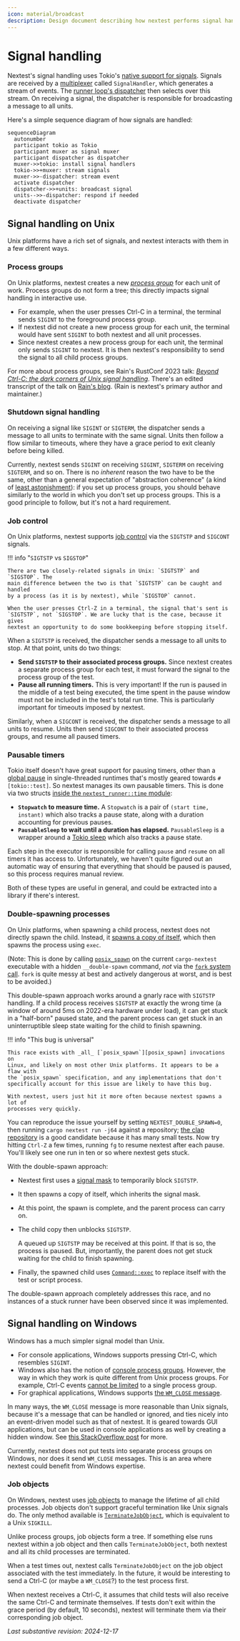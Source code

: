 ```yaml
---
icon: material/broadcast
description: Design document describing how nextest performs signal handling
---
```


# Signal handling

Nextest's signal handling uses Tokio's [native support for signals]. Signals are
received by a [multiplexer] called `SignalHandler`, which generates a stream of
events. The [runner loop's dispatcher] then selects over this stream. On receiving a signal, the
dispatcher is responsible for broadcasting a message to all units.

[native support for signals]: https://docs.rs/tokio/latest/tokio/signal/index.html
[multiplexer]: https://docs.rs/nextest-runner/latest/nextest_runner/signal/index.html
[runner loop's dispatcher]: runner-loop.md#dispatcher

Here's a simple sequence diagram of how signals are handled:

``` mermaid
sequenceDiagram
  autonumber
  participant tokio as Tokio
  participant muxer as signal muxer
  participant dispatcher as dispatcher
  muxer->>tokio: install signal handlers
  tokio->>+muxer: stream signals
  muxer->>-dispatcher: stream event
  activate dispatcher
  dispatcher->>+units: broadcast signal
  units-->>-dispatcher: respond if needed
  deactivate dispatcher
```

## Signal handling on Unix

Unix platforms have a rich set of signals, and nextest interacts with them in a
few different ways.

### Process groups

On Unix platforms, nextest creates a new [_process group_] for each unit of
work. Process groups do not form a tree; this directly impacts signal handling
in interactive use.

* For example, when the user presses Ctrl-C in a terminal, the terminal sends
  `SIGINT` to the foreground process group.
* If nextest did not create a new process group for each unit, the terminal would
  have sent `SIGINT` to both nextest and all unit processes.
* Since nextest creates a new process group for each unit, the terminal only
  sends `SIGINT` to nextest. It is then nextest's responsibility to send the signal
  to all child process groups.

For more about process groups, see Rain's RustConf 2023 talk: [_Beyond Ctrl-C:
the dark corners of Unix signal handling_][rustconf-talk]. There's an edited
transcript of the talk on [Rain's
blog](https://sunshowers.io/posts/beyond-ctrl-c-signals/). (Rain is nextest's
primary author and maintainer.)

[rustconf-talk]: https://www.youtube.com/watch?v=zhbkp_Fzqoo
[_process group_]: https://en.wikipedia.org/wiki/Process_group

### Shutdown signal handling

On receiving a signal like `SIGINT` or `SIGTERM`, the dispatcher sends a message
to all units to terminate with the same signal. Units then follow a flow similar
to timeouts, where they have a grace period to exit cleanly before being killed.

Currently, nextest sends `SIGINT` on receiving `SIGINT`, `SIGTERM` on receiving
`SIGTERM`, and so on. There is no _inherent_ reason the two have to be the same,
other than a general expectation of "abstraction coherence" (a kind of [least
astonishment]): if you set up process groups, you should behave similarly to the
world in which you don't set up process groups. This is a good principle to
follow, but it's not a hard requirement.

[least astonishment]: https://en.wikipedia.org/wiki/Principle_of_least_astonishment

### Job control

On Unix platforms, nextest supports [job control] via the `SIGTSTP` and `SIGCONT`
signals.

[job control]: https://en.wikipedia.org/wiki/Job_control_(Unix)

!!! info "`SIGTSTP` vs `SIGSTOP`"

    There are two closely-related signals in Unix: `SIGTSTP` and `SIGSTOP`. The
    main difference between the two is that `SIGTSTP` can be caught and handled
    by a process (as it is by nextest), while `SIGSTOP` cannot.

    When the user presses Ctrl-Z in a terminal, the signal that's sent is
    `SIGTSTP`, not `SIGSTOP`. We are lucky that is the case, because it gives
    nextest an opportunity to do some bookkeeping before stopping itself.

When a `SIGTSTP` is received, the dispatcher sends a message to all units to stop.
At that point, units do two things:

* **Send `SIGTSTP` to their associated process groups.** Since nextest creates
  a separate process group for each test, it must forward the signal to the
  process group of the test.
* **Pause all running timers.** This is very important! If the run is paused
  in the middle of a test being executed, the time spent in the pause window
  must not be included in the test's total run time. This is particularly important
  for timeouts imposed by nextest.

Similarly, when a `SIGCONT` is received, the dispatcher sends a message to all
units to resume. Units then send `SIGCONT` to their associated process groups,
and resume all paused timers.

### Pausable timers

Tokio itself doesn't have great support for pausing timers, other than a [global
pause](https://docs.rs/tokio/latest/tokio/time/fn.pause.html) in single-threaded
runtimes that's mostly geared towards `#[tokio::test]`. So nextest manages its
own pausable timers. This is done via two structs [inside the
`nextest_runner::time` module](https://github.com/nextest-rs/nextest/tree/main/nextest-runner/src/time):

* **`Stopwatch` to measure time.** A `Stopwatch` is a pair of `(start time, instant)` which also tracks a pause
  state, along with a duration accounting for previous pauses.
* **`PausableSleep` to wait until a duration has elapsed.**
  `PausableSleep` is a wrapper around a [Tokio sleep] which also tracks a pause
  state.

Each step in the executor is responsible for calling `pause` and `resume` on all
timers it has access to. Unfortunately, we haven't quite figured out an automatic
way of ensuring that everything that should be paused is paused, so this process
requires manual review.

Both of these types are useful in general, and could be extracted into a library
if there's interest.

[Tokio sleep]: https://docs.rs/tokio/latest/tokio/time/fn.sleep.html

### Double-spawning processes

On Unix platforms, when spawning a child process, nextest does not directly
spawn the child. Instead, it [spawns a copy of itself], which then spawns the
process using `exec`.

[spawns a copy of itself]: https://docs.rs/nextest-runner/latest/nextest_runner/double_spawn/index.html

(Note: This is done by calling [`posix_spawn`][posix_spawn] on the current
`cargo-nextest` executable with a hidden `__double-spawn` command, _not_
via the [`fork` system call][fork-syscall]. `fork` is quite messy at best
and actively dangerous at worst, and is best to be avoided.)

[fork-syscall]: https://en.wikipedia.org/wiki/Fork_(system_call)

This double-spawn approach works around a gnarly race with `SIGTSTP` handling.
If a child process receives `SIGTSTP` at exactly the wrong time (a window of
around 5ms on 2022-era hardware under load), it can get stuck in a "half-born"
paused state, and the parent process can get stuck in an uninterruptible sleep
state waiting for the child to finish spawning.

!!! info "This bug is universal"

    This race exists with _all_ [`posix_spawn`][posix_spawn] invocations on
    Linux, and likely on most other Unix platforms. It appears to be a flaw with
    the `posix_spawn` specification, and any implementations that don't
    specifically account for this issue are likely to have this bug.

    With nextest, users just hit it more often because nextest spawns a lot of
    processes very quickly.

[posix_spawn]: https://pubs.opengroup.org/onlinepubs/9699919799/functions/posix_spawn.html

You can reproduce the issue yourself by setting `NEXTEST_DOUBLE_SPAWN=0`, then
running `cargo nextest run -j64` against a repository; [the clap
repository] is a good candidate because it has many small tests. Now try hitting `Ctrl-Z` a few times, running
`fg` to resume nextest after each pause. You'll likely see one run in ten or so
where nextest gets stuck.

With the double-spawn approach:

* Nextest first uses a [signal mask] to temporarily block `SIGTSTP`.
* It then spawns a copy of itself, which inherits the signal mask.
* At this point, the spawn is complete, and the parent process can carry on.
* The child copy then unblocks `SIGTSTP`.

  A queued up `SIGTSTP` may be received at this point. If that is so, the process
  is paused. But, importantly, the parent does not get stuck waiting for the child to finish spawning.

* Finally, the spawned child uses [`Command::exec`](https://doc.rust-lang.org/std/os/unix/process/trait.CommandExt.html#tymethod.exec)
  to replace itself with the test or script process.

The double-spawn approach completely addresses this race, and no instances of a
stuck runner have been observed since it was implemented.

[the clap repository]: https://github.com/clap-rs/clap
[signal mask]: https://www.gnu.org/software/libc/manual/html_node/Process-Signal-Mask.html

## Signal handling on Windows

Windows has a much simpler signal model than Unix.

* For console applications, Windows supports pressing Ctrl-C, which resembles `SIGINT`.
* Windows also has the notion of [console process groups]. However, the way in which
  they work is quite different from Unix process groups. For example, Ctrl-C events
  [cannot be limited] to a single process group.
* For graphical applications, Windows supports [the `WM_CLOSE` message](https://learn.microsoft.com/en-us/windows/win32/winmsg/wm-close).

In many ways, the `WM_CLOSE` message is more reasonable than Unix signals,
because it's a message that can be handled or ignored, and ties nicely into an
event-driven model such as that of nextest. It is geared towards GUI
applications, but can be used in console applications as well by creating a
hidden window. See [this StackOverflow
post](https://stackoverflow.com/questions/8698881/intercept-wm-close-for-cleanup-operations)
for more.

Currently, nextest does not put tests into separate process groups on Windows,
nor does it send `WM_CLOSE` messages. This is an area where nextest could
benefit from Windows expertise.

[console process groups]: https://docs.microsoft.com/en-us/windows/console/console-process-groups
[cannot be limited]: https://learn.microsoft.com/en-us/windows/console/generateconsolectrlevent

### Job objects

On Windows, nextest uses [job objects] to manage the lifetime of all child
processes. Job objects don't support graceful termination like Unix signals do.
The only method available is [`TerminateJobObject`][terminate-job-object], which
is equivalent to a Unix `SIGKILL`.

Unlike process groups, job objects form a tree. If something else runs nextest
within a job object and then calls `TerminateJobObject`, both nextest and all
its child processes are terminated.

When a test times out, nextest calls `TerminateJobObject` on the job object
associated with the test immediately. In the future, it would be interesting
to send a Ctrl-C (or maybe a `WM_CLOSE`?) to the test process first.

When nextest receives a Ctrl-C, it assumes that child tests will also receive
the same Ctrl-C and terminate themselves. If tests don't exit within the grace
period (by default, 10 seconds), nextest will terminate them via their
corresponding job object.

[job objects]: https://learn.microsoft.com/en-us/windows/win32/procthread/job-objects
[terminate-job-object]: https://docs.microsoft.com/en-us/windows/win32/api/jobapi2/nf-jobapi2-terminatejobobject

_Last substantive revision: 2024-12-17_
